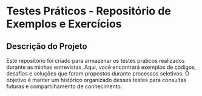 # Testes Práticos - Repositório de Exemplos e Exercícios
## Descrição do Projeto

Este repositório foi criado para armazenar os testes práticos realizados durante as minhas entrevistas. Aqui, você encontrará exemplos de códigos, desafios e soluções que foram propostos durante processos seletivos. O objetivo é manter um histórico organizado desses testes para consultas futuras e compartilhamento de conhecimento.
